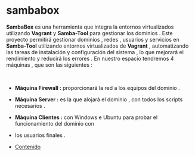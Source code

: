 # sambabox

**SambaBox** es una herramienta que integra la entornos virtualizados utilizando **Vagrant** y **Samba-Tool**  para gestionar los dominios . 
Este proyecto permitirá gestionar dominios , redes , usuarios y servicios en **Samba-Tool** utilizando entornos virtualizados de **Vagrant** , automatizando las tareas de instalación y configuración del sistema , lo que mejorará el rendimiento y reducirá los errores .
En nuestro espacio tendremos 4 máquinas , que son las siguientes : 

<br>

- **Máquina Firewall :** proporcionará la red a los equipos del dominio .
- **Máquina Server :** es la que alojará el dominio , con todos los scripts necesarios .
- **Máquina Clientes :** con Windows e Ubuntu para probar el funcionamiento del dominio con 
- los usuarios finales .

- [Contenido](./configuracion/README.md)
